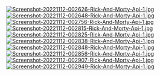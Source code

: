 [![Screenshot-20221112-002626-Rick-And-Morty-Api-1.jpg](https://i.postimg.cc/qMLJZdL8/Screenshot-20221112-002626-Rick-And-Morty-Api-1.jpg)](https://postimg.cc/hfXRf6Nj)
[![Screenshot-20221112-002648-Rick-And-Morty-Api-1.jpg](https://i.postimg.cc/Jh9MB7rW/Screenshot-20221112-002648-Rick-And-Morty-Api-1.jpg)](https://postimg.cc/Ny7W3c2N)
[![Screenshot-20221112-002756-Rick-And-Morty-Api-1.jpg](https://i.postimg.cc/mkSsqQQb/Screenshot-20221112-002756-Rick-And-Morty-Api-1.jpg)](https://postimg.cc/30WV00S6)
[![Screenshot-20221112-002815-Rick-And-Morty-Api-1.jpg](https://i.postimg.cc/5tFM1cwK/Screenshot-20221112-002815-Rick-And-Morty-Api-1.jpg)](https://postimg.cc/7CDRMWtS)
[![Screenshot-20221112-002825-Rick-And-Morty-Api-1.jpg](https://i.postimg.cc/VLLQv0qC/Screenshot-20221112-002825-Rick-And-Morty-Api-1.jpg)](https://postimg.cc/G9NSS2SL)
[![Screenshot-20221112-002838-Rick-And-Morty-Api-1.jpg](https://i.postimg.cc/7ZFW352X/Screenshot-20221112-002838-Rick-And-Morty-Api-1.jpg)](https://postimg.cc/v4vhMHX6)
[![Screenshot-20221112-002848-Rick-And-Morty-Api-1.jpg](https://i.postimg.cc/fLZqP159/Screenshot-20221112-002848-Rick-And-Morty-Api-1.jpg)](https://postimg.cc/06WCMWTk)
[![Screenshot-20221112-002856-Rick-And-Morty-Api-1.jpg](https://i.postimg.cc/ydVnjcYh/Screenshot-20221112-002856-Rick-And-Morty-Api-1.jpg)](https://postimg.cc/7CWgYCzb)
[![Screenshot-20221112-002907-Rick-And-Morty-Api-1.jpg](https://i.postimg.cc/qM9LY9vv/Screenshot-20221112-002907-Rick-And-Morty-Api-1.jpg)](https://postimg.cc/zVFKH2hs)
[![Screenshot-20221112-002949-Rick-And-Morty-Api-1.jpg](https://i.postimg.cc/VNwFsnMy/Screenshot-20221112-002949-Rick-And-Morty-Api-1.jpg)](https://postimg.cc/21HW2q2T)
